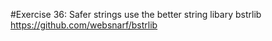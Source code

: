 #Exercise 36: Safer strings
use the better string libary bstrlib <https://github.com/websnarf/bstrlib>
